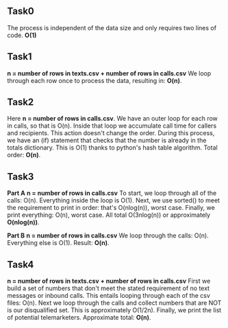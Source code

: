 ## Task0
The process is independent of the data size and only requires two lines of code.
**O(1)**

## Task1
**n = number of rows in texts.csv + number of rows in calls.csv**
We loop through each row once to process the data, resulting in:
**O(n)**.

## Task2
Here **n = number of rows in calls.csv**.
We have an outer loop for each row in calls, so that is O(n). Inside that loop we
accumulate call time for callers and recipients. This action doesn't change the
order. During this process, we have an (if) statement that checks that the
number is already in the totals dictionary. This is O(1) thanks to python's
hash table algorithm. Total order: **O(n)**.

## Task3
**Part A**
**n = number of rows in calls.csv**
To start, we loop through all of the calls: O(n). Everything inside the loop
is O(1). Next, we use sorted() to meet the requirement to print in order:
that's O(nlog(n)), worst case. Finally, we print everything: O(n), worst case.
All total O(3nlog(n)) or approximately **O(nlog(n))**.

**Part B**
**n = number of rows in calls.csv**
We loop through the calls: O(n). Everything else is O(1).
Result: **O(n)**.

## Task4
**n = number of rows in texts.csv + number of rows in calls.csv**
First we build a set of numbers that don't meet the stated requirement of no
text messages or inbound calls. This entails looping through each of the csv
files: O(n). Next we loop through the calls and collect numbers that are NOT
is our disqualified set. This is approximately O(1/2n). Finally, we print the
list of potential telemarketers.
Approximate total: **O(n)**.
